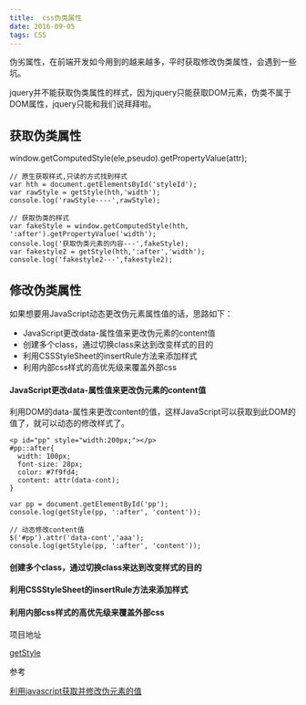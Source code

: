 ```yaml
---
title:  css伪类属性
date: 2016-09-05
tags: CSS
---
```


伪劣属性，在前端开发如今用到的越来越多，平时获取修改伪类属性，会遇到一些坑。

jquery并不能获取伪类属性的样式，因为jquery只能获取DOM元素，伪类不属于DOM属性，jquery只能和我们说拜拜啦。

<!-- more -->

## 获取伪类属性

window.getComputedStyle(ele,pseudo).getPropertyValue(attr);

```
// 原生获取样式,只读的方式找到样式
var hth = document.getElementsById('styleId');
var rawStyle = getStyle(hth,'width');
console.log('rawStyle----',rawStyle);

// 获取伪类的样式
var fakeStyle = window.getComputedStyle(hth, ':after').getPropertyValue('width');
console.log('获取伪类元素的内容---',fakeStyle);
var fakestyle2 = getStyle(hth,':after','width');
console.log('fakestyle2---',fakestyle2);
```

## 修改伪类属性

如果想要用JavaScript动态更改伪元素属性值的话，思路如下：

- JavaScript更改data-属性值来更改伪元素的content值
- 创建多个class，通过切换class来达到改变样式的目的
- 利用CSSStyleSheet的insertRule方法来添加样式
- 利用内部css样式的高优先级来覆盖外部css

#### JavaScript更改data-属性值来更改伪元素的content值

利用DOM的data-属性来更改content的值，这样JavaScript可以获取到此DOM的值了，就可以动态的修改样式了。

```
<p id="pp" style="width:200px;"></p>
#pp::after{
  width: 100px;
  font-size: 28px;
  color: #7f9fd4;
  content: attr(data-cont);
}

var pp = document.getElementById('pp');
console.log(getStyle(pp, ':after', 'content'));

// 动态修改content值
$('#pp').attr('data-cont','aaa');
console.log(getStyle(pp, ':after', 'content'));
```

#### 创建多个class，通过切换class来达到改变样式的目的

#### 利用CSSStyleSheet的insertRule方法来添加样式

#### 利用内部css样式的高优先级来覆盖外部css

项目地址

[getStyle](https://github.com/dukegod/h5-demos/tree/master/demos/getStyle)

参考

[利用javascript获取并修改伪元素的值](http://chitanda.me/2015/07/15/get-and-modify-pseudo-elements-value-by-javascript/)
